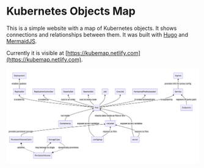 # Kubernetes Objects Map

This is a simple website with a map of Kubernetes objects. It shows connections and relationships between them. It was built with [Hugo](https://gohugo.io/) and [MermaidJS]( https://mermaidjs.github.io/).

Currently it is visible at [https://kubemap.netlify.com](https://kubemap.netlify.com).

![map](static/map.png)


